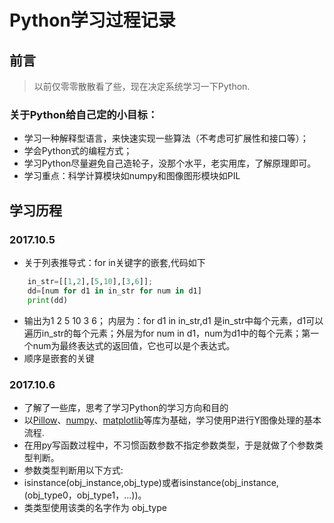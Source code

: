 # Python学习过程记录
## 前言

> 以前仅零零散散看了些，现在决定系统学习一下Python.


### 关于Python给自己定的小目标：
* 学习一种解释型语言，来快速实现一些算法（不考虑可扩展性和接口等）；
* 学会Python式的编程方式；
* 学习Python尽量避免自己造轮子，没那个水平，老实用库，了解原理即可。
* 学习重点：科学计算模块如numpy和图像图形模块如PIL

## 学习历程

### 2017.10.5

* 关于列表推导式：for in关键字的嵌套,代码如下

```Python
	in_str=[[1,2],[5,10],[3,6]];
	dd=[num for d1 in in_str for num in d1]
	print(dd)
```

* 输出为1 2 5 10 3 6； 内层为：for d1 in in_str,d1 是in_str中每个元素，d1可以遍历in_str的每个元素；外层为for num in d1，num为d1中的每个元素；第一个num为最终表达式的返回值，它也可以是个表达式。
* 顺序是嵌套的关键

### 2017.10.6
* 了解了一些库，思考了学习Python的学习方向和目的
* 以[Pillow](http://pillow.readthedocs.io/en/latest/)、[numpy](https://docs.scipy.org/doc/numpy/)、[matplotlib](http://matplotlib.org/api/pyplot_api.html)等库为基础，学习使用P进行Y图像处理的基本流程.
* 在用py写函数过程中，不习惯函数参数不指定参数类型，于是就做了个参数类型判断。
* 参数类型判断用以下方式:
* isinstance(obj_instance,obj_type)或者isinstance(obj_instance,(obj_type0，obj_type1，...))。
* 类类型使用该类的名字作为 obj_type